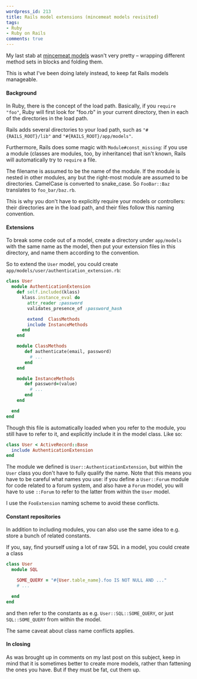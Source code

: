 ```yaml
---
wordpress_id: 213
title: Rails model extensions (mincemeat models revisited)
tags:
- Ruby
- Ruby on Rails
comments: true
---
```

My last stab at <a href="https://henrik.nyh.se/2007/07/skinny-controller-mincemeat-model">mincemeat models</a> wasn't very pretty – wrapping different method sets in blocks and folding them.

This is what I've been doing lately instead, to keep fat Rails models manageable.

<!--more-->

<h4>Background</h4>

In Ruby, there is the concept of the load path. Basically, if you <code>require "foo"</code>, Ruby will first look for "foo.rb" in your current directory, then in each of the directories in the load path.

Rails adds several directories to your load path, such as <code>"#{RAILS_ROOT}/lib"</code> and <code>"#{RAILS_ROOT}/app/models"</code>.

Furthermore, Rails does some magic with <code>Module#const_missing</code>: if you use a module (classes are modules, too, by inheritance) that isn't known, Rails will automatically try to <code>require</code> a file.

The filename is assumed to be the name of the module. If the module is nested in other modules, any but the right-most module are assumed to be directories. CamelCase is converted to snake_case. So <code>FooBar::Baz</code> translates to <code>foo_bar/baz.rb</code>.

This is why you don't have to explicitly require your models or controllers: their directories are in the load path, and their files follow this naming convention.

<h4>Extensions</h4>

To break some code out of a model, create a directory under <code>app/models</code> with the same name as the model, then put your extension files in this directory, and name them according to the convention.

So to extend the <code>User</code> model, you could create <code>app/models/user/authentication_extension.rb</code>:

``` ruby
class User
  module AuthenticationExtension
    def self.included(klass)
      klass.instance_eval do
        attr_reader :password
        validates_presence_of :password_hash

        extend  ClassMethods
        include InstanceMethods
      end
    end

    module ClassMethods
       def authenticate(email, password)
         # ...
       end
    end

    module InstanceMethods
       def password=(value)
         # ...
       end
    end

  end
end
```

Though this file is automatically loaded when you refer to the module, you still have to refer to it, and explicitly include it in the model class. Like so:

``` ruby
class User < ActiveRecord::Base
  include AuthenticationExtension
end
```

The module we defined is <code>User::AuthenticationExtension</code>, but within the <code>User</code> class you don't have to fully qualify the name. Note that this means you have to be careful what names you use: if you define a <code>User::Forum</code> module for code related to a forum system, and also have a <code>Forum</code> model, you will have to use <code>::Forum</code> to refer to the latter from within the <code>User</code> model.

I use the <code>FooExtension</code> naming scheme to avoid these conflicts.

<h4>Constant repositories</h4>

In addition to including modules, you can also use the same idea to e.g. store a bunch of related constants.

If you, say, find yourself using a lot of raw SQL in a model, you could create a class

``` ruby
class User
  module SQL

    SOME_QUERY = "#{User.table_name}.foo IS NOT NULL AND ..."
    # ...

  end
end
```

and then refer to the constants as e.g. <code>User::SQL::SOME_QUERY</code>, or just <code>SQL::SOME_QUERY</code> from within the model.

The same caveat about class name conflicts applies.

<h4>In closing</h4>

As was brought up in comments on my last post on this subject, keep in mind that it is sometimes better to create more models, rather than fattening the ones you have. But if they must be fat, cut them up.
